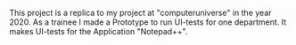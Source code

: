 
This project is a replica to my project at "computeruniverse" in the year 2020. As a trainee I made a Prototype 
to run UI-tests for one department. It makes UI-tests for the Application "Notepad++".
